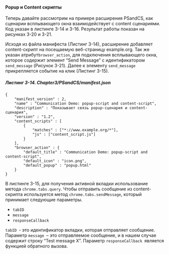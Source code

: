 #### Popup и Content скрипты

Теперь давайте рассмотрим на примере расширения PSandCS, как сценарии всплывающего окна взаимодействует с content сценариями. Код указан в листинге 3-14 и 3-16. Результат работы показан на рисунках 3-20 и 3-21.

Исходя из файла манифеста \(Листинг 3-14\), расширение добавляет content-скрипт на посещаемую веб-страницу example.org. Так же указан атрибут`browser_action`, для подключения всплывающего окна, которое содержит элемент “Send Message” с идентификатором `send_message` \(Рисунок 3-21\). Далее к элементу `send_message` прикрепляется событие на клик \(Листинг 3-15\).

##### Листинг 3-14. _Chapter3/PSandCS/manifest.json_

```
{
    "manifest_version" : 2,
    "name" : "Communication Demo: popup-script and content-script",
    "description" : "Показывает связь popup-сценария и content-сценария",
    "version" : "1.2",
    "content_scripts" : [
        {
            "matches" : ["*://www.example.org/*"],
            "js" : ["content_script.js"]
        }
    ],
    "browser_action" : {
        "default_title" : "Communication Demo: popup-script and content-script",
        "default_icon" : "icon.png",
        "default_popup" : "popup.html"
    }
}
```

В листинге 3-15, для получения активной вкладки использование метода `chrome.tabs.query`. Чтобы отправить сообщение из content-скрипта используется метод `chrome.tabs.sendMessage`, который принимает следующие параметры.

* `tabID`
* `message`
* `responseCallback`

`tabID `- это идентификатор вкладки, которая отправляет сообщение. Параметр `message `– это отправляемое сообщение, и в нашем случае содержит строку “Test message X”. Параметр `responseCallback `является функцией обратного вызова.



